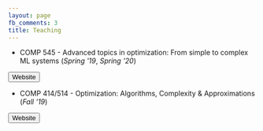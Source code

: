 ```yaml
---
layout: page
fb_comments: 3
title: Teaching
---
```


* COMP 545 - Advanced topics in optimization: From simple to complex ML systems (*Spring '19*, *Spring '20*)

<button id="COMP545"> Website </button>

* COMP 414/514 - Optimization: Algorithms, Complexity & Approximations (*Fall '19*)

<button id="COMP414"> Website </button>

